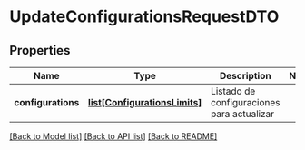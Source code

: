 # UpdateConfigurationsRequestDTO

## Properties
Name | Type | Description | Notes
------------ | ------------- | ------------- | -------------
**configurations** | [**list[ConfigurationsLimits]**](ConfigurationsLimits.md) | Listado de configuraciones para actualizar | 

[[Back to Model list]](../README.md#documentation-for-models) [[Back to API list]](../README.md#documentation-for-api-endpoints) [[Back to README]](../README.md)

